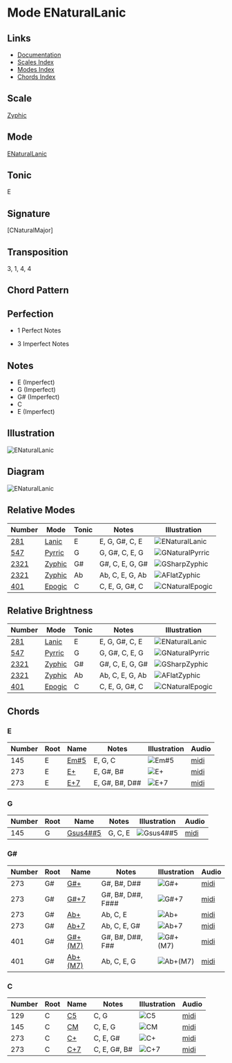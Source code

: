 # Mode ENaturalLanic

## Links

- [Documentation](README.md)
- [Scales Index](Scales.md)
- [Modes Index](Modes.md)
- [Chords Index](Chords.md)

## Scale

[Zyphic](ScaleZyphic.md)

## Mode

[ENaturalLanic](ModeENaturalLanic.md)

## Tonic

E

## Signature

[CNaturalMajor]

## Transposition

3, 1, 4, 4

## Chord Pattern



## Perfection

 - 1 Perfect Notes

 - 3 Imperfect Notes

## Notes

- E (Imperfect)
- G (Imperfect)
- G# (Imperfect)
- C
- E (Imperfect)

## Illustration

![ENaturalLanic](ModeENaturalLanic.png)

## Diagram

![ENaturalLanic](CircleOfFifthModeENaturalLanic.png)

## Relative Modes

| Number | Mode | Tonic | Notes | Illustration |
|--------|------|-------|-------|--------------|
| [281](https://ianring.com/musictheory/scales/281) | [Lanic](ModeLanic.md) | E | E, G, G#, C, E | ![ENaturalLanic](ModeENaturalLanic.png) |
| [547](https://ianring.com/musictheory/scales/547) | [Pyrric](ModePyrric.md) | G | G, G#, C, E, G | ![GNaturalPyrric](ModeGNaturalPyrric.png) |
| [2321](https://ianring.com/musictheory/scales/2321) | [Zyphic](ModeZyphic.md) | G# | G#, C, E, G, G# | ![GSharpZyphic](ModeGSharpZyphic.png) |
| [2321](https://ianring.com/musictheory/scales/2321) | [Zyphic](ModeZyphic.md) | Ab | Ab, C, E, G, Ab | ![AFlatZyphic](ModeAFlatZyphic.png) |
| [401](https://ianring.com/musictheory/scales/401) | [Epogic](ModeEpogic.md) | C | C, E, G, G#, C | ![CNaturalEpogic](ModeCNaturalEpogic.png) |
## Relative Brightness

| Number | Mode | Tonic | Notes | Illustration |
|--------|------|-------|-------|--------------|
| [281](https://ianring.com/musictheory/scales/281) | [Lanic](ModeLanic.md) | E | E, G, G#, C, E | ![ENaturalLanic](CircleOfFifthModeENaturalLanic.png) |
| [547](https://ianring.com/musictheory/scales/547) | [Pyrric](ModePyrric.md) | G | G, G#, C, E, G | ![GNaturalPyrric](CircleOfFifthModeGNaturalPyrric.png) |
| [2321](https://ianring.com/musictheory/scales/2321) | [Zyphic](ModeZyphic.md) | G# | G#, C, E, G, G# | ![GSharpZyphic](CircleOfFifthModeGSharpZyphic.png) |
| [2321](https://ianring.com/musictheory/scales/2321) | [Zyphic](ModeZyphic.md) | Ab | Ab, C, E, G, Ab | ![AFlatZyphic](CircleOfFifthModeAFlatZyphic.png) |
| [401](https://ianring.com/musictheory/scales/401) | [Epogic](ModeEpogic.md) | C | C, E, G, G#, C | ![CNaturalEpogic](CircleOfFifthModeCNaturalEpogic.png) |

## Chords

### E

| Number | Root | Name | Notes | Illustration | Audio |
|--------|------|------|-------|--------------|-------|
| 145 | E | [Em#5](ChordENaturalMinorSharpFifth.md) | E, G, C | ![Em#5](ChordENaturalMinorSharpFifthRootPosition.png) | [midi](ChordENaturalMinorSharpFifthRootPosition.mid) |
| 273 | E | [E+](ChordENaturalAugmented.md) | E, G#, B# | ![E+](ChordENaturalAugmentedRootPosition.png) | [midi](ChordENaturalAugmentedRootPosition.mid) |
| 273 | E | [E+7](ChordENaturalAugmentedAugmentedSeventh.md) | E, G#, B#, D## | ![E+7](ChordENaturalAugmentedAugmentedSeventhRootPosition.png) | [midi](ChordENaturalAugmentedAugmentedSeventhRootPosition.mid) |

### G

| Number | Root | Name | Notes | Illustration | Audio |
|--------|------|------|-------|--------------|-------|
| 145 | G | [Gsus4##5](ChordGNaturalSuspendedFourthDoubleSharpFifth.md) | G, C, E | ![Gsus4##5](ChordGNaturalSuspendedFourthDoubleSharpFifthRootPosition.png) | [midi](ChordGNaturalSuspendedFourthDoubleSharpFifthRootPosition.mid) |

### G#

| Number | Root | Name | Notes | Illustration | Audio |
|--------|------|------|-------|--------------|-------|
| 273 | G# | [G#+](ChordGSharpAugmented.md) | G#, B#, D## | ![G#+](ChordGSharpAugmentedRootPosition.png) | [midi](ChordGSharpAugmentedRootPosition.mid) |
| 273 | G# | [G#+7](ChordGSharpAugmentedAugmentedSeventh.md) | G#, B#, D##, F### | ![G#+7](ChordGSharpAugmentedAugmentedSeventhRootPosition.png) | [midi](ChordGSharpAugmentedAugmentedSeventhRootPosition.mid) |
| 273 | G# | [Ab+](ChordAFlatAugmented.md) | Ab, C, E | ![Ab+](ChordAFlatAugmentedRootPosition.png) | [midi](ChordAFlatAugmentedRootPosition.mid) |
| 273 | G# | [Ab+7](ChordAFlatAugmentedAugmentedSeventh.md) | Ab, C, E, G# | ![Ab+7](ChordAFlatAugmentedAugmentedSeventhRootPosition.png) | [midi](ChordAFlatAugmentedAugmentedSeventhRootPosition.mid) |
| 401 | G# | [G#+(M7)](ChordGSharpAugmentedMajorSeventh.md) | G#, B#, D##, F## | ![G#+(M7)](ChordGSharpAugmentedMajorSeventhRootPosition.png) | [midi](ChordGSharpAugmentedMajorSeventhRootPosition.mid) |
| 401 | G# | [Ab+(M7)](ChordAFlatAugmentedMajorSeventh.md) | Ab, C, E, G | ![Ab+(M7)](ChordAFlatAugmentedMajorSeventhRootPosition.png) | [midi](ChordAFlatAugmentedMajorSeventhRootPosition.mid) |

### C

| Number | Root | Name | Notes | Illustration | Audio |
|--------|------|------|-------|--------------|-------|
| 129 | C | [C5](ChordCNaturalPowerChord.md) | C, G | ![C5](ChordCNaturalPowerChordRootPosition.png) | [midi](ChordCNaturalPowerChordRootPosition.mid) |
| 145 | C | [CM](ChordCNaturalMajor.md) | C, E, G | ![CM](ChordCNaturalMajorRootPosition.png) | [midi](ChordCNaturalMajorRootPosition.mid) |
| 273 | C | [C+](ChordCNaturalAugmented.md) | C, E, G# | ![C+](ChordCNaturalAugmentedRootPosition.png) | [midi](ChordCNaturalAugmentedRootPosition.mid) |
| 273 | C | [C+7](ChordCNaturalAugmentedAugmentedSeventh.md) | C, E, G#, B# | ![C+7](ChordCNaturalAugmentedAugmentedSeventhRootPosition.png) | [midi](ChordCNaturalAugmentedAugmentedSeventhRootPosition.mid) |

